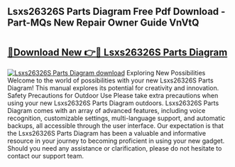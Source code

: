 ## Lsxs26326S Parts Diagram Free Pdf Download - Part-MQs New Repair Owner Guide VnVtQ

# <h2><a href="http://dfm85ze.blite.top/?on=Lsxs26326S+Parts+Diagram">🔗Download New 👉🔴 Lsxs26326S Parts Diagram</a></h2>

[![Lsxs26326S Parts Diagram download](https://i.imgur.com/lujVjoI.png)](http://dfm85ze.blite.top/?on=Lsxs26326S+Parts+Diagram)
Exploring New Possibilities Welcome to the world of possibilities with your new Lsxs26326S Parts Diagram! This manual explores its potential for creativity and innovation. Safety Precautions for Outdoor Use Please take extra precautions when using your new Lsxs26326S Parts Diagram outdoors. Lsxs26326S Parts Diagram comes with an array of advanced features, including voice recognition, customizable settings, multi-language support, and automatic backups, all accessible through the user interface. Our expectation is that the Lsxs26326S Parts Diagram has been a valuable and informative resource in your journey to becoming proficient in using your new gadget. Should you need any assistance or clarification, please do not hesitate to contact our support team.
